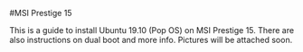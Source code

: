 #MSI Prestige 15

This is a guide to install Ubuntu 19.10 (Pop OS) on MSI Prestige 15. There are also instructions on dual boot and more info. Pictures will be attached soon.

